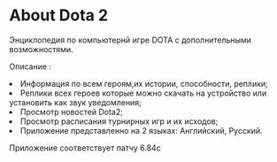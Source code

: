 About Dota 2
================
Энциклопедия по компьютернй игре DOTA с дополнительными возможностями.

Описание :
<li>Информация по всем героям,их истории, способности, реплики;
<li>Реплики всех героев которые можно скачать на устройство или установить как звук уведомления;
<li>Просмотр новостей Dota2; 
<li>Просмотр расписания турнирных игр и их исходов;
<li>Приложение представленно на 2 языках: Английский, Русский.

Приложение соответствует патчу 6.84c
